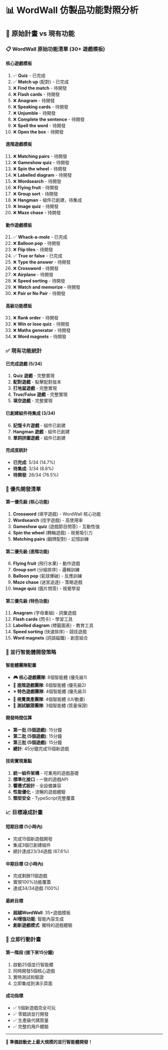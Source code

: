 # 📊 WordWall 仿製品功能對照分析

## 🎯 原始計畫 vs 現有功能

### 📋 WordWall 原始功能清單 (30+ 遊戲模板)

#### **核心遊戲模板**
1. ✅ **Quiz** - 已完成
2. ✅ **Match up** (配對) - 已完成
3. ❌ **Find the match** - 待開發
4. ❌ **Flash cards** - 待開發
5. ❌ **Anagram** - 待開發
6. ❌ **Speaking cards** - 待開發
7. ❌ **Unjumble** - 待開發
8. ❌ **Complete the sentence** - 待開發
9. ❌ **Spell the word** - 待開發
10. ❌ **Open the box** - 待開發

#### **進階遊戲模板**
11. ❌ **Matching pairs** - 待開發
12. ❌ **Gameshow quiz** - 待開發
13. ❌ **Spin the wheel** - 待開發
14. ❌ **Labelled diagram** - 待開發
15. ❌ **Wordsearch** - 待開發
16. ❌ **Flying fruit** - 待開發
17. ❌ **Group sort** - 待開發
18. ❌ **Hangman** - 組件已創建，待集成
19. ❌ **Image quiz** - 待開發
20. ❌ **Maze chase** - 待開發

#### **動作遊戲模板**
21. ✅ **Whack-a-mole** - 已完成
22. ❌ **Balloon pop** - 待開發
23. ❌ **Flip tiles** - 待開發
24. ✅ **True or false** - 已完成
25. ❌ **Type the answer** - 待開發
26. ❌ **Crossword** - 待開發
27. ❌ **Airplane** - 待開發
28. ❌ **Speed sorting** - 待開發
29. ❌ **Watch and memorize** - 待開發
30. ❌ **Pair or No Pair** - 待開發

#### **高級功能模板**
31. ❌ **Rank order** - 待開發
32. ❌ **Win or lose quiz** - 待開發
33. ❌ **Maths generator** - 待開發
34. ❌ **Word magnets** - 待開發

### ✅ 現有功能統計

#### **已完成遊戲 (5/34)**
1. **Quiz 遊戲** - 完整實現
2. **配對遊戲** - 點擊配對版本
3. **打地鼠遊戲** - 完整實現
4. **True/False 遊戲** - 完整實現
5. **填空遊戲** - 完整實現

#### **已創建組件待集成 (3/34)**
6. **記憶卡片遊戲** - 組件已創建
7. **Hangman 遊戲** - 組件已創建
8. **單詞拼圖遊戲** - 組件已創建

#### **完成度統計**
- **已完成**: 5/34 (14.7%)
- **待集成**: 3/34 (8.8%)
- **待開發**: 26/34 (76.5%)

### 🎯 優先開發清單

#### **第一優先級 (核心功能)**
1. **Crossword** (填字遊戲) - WordWall 核心功能
2. **Wordsearch** (找字遊戲) - 高使用率
3. **Gameshow quiz** (遊戲節目問答) - 互動性強
4. **Spin the wheel** (轉輪遊戲) - 視覺吸引力
5. **Matching pairs** (翻牌配對) - 記憶訓練

#### **第二優先級 (進階功能)**
6. **Flying fruit** (飛行水果) - 動作遊戲
7. **Group sort** (分組排序) - 邏輯訓練
8. **Balloon pop** (氣球爆破) - 反應訓練
9. **Maze chase** (迷宮追逐) - 策略遊戲
10. **Image quiz** (圖片問答) - 視覺學習

#### **第三優先級 (特色功能)**
11. **Anagram** (字母重組) - 詞彙遊戲
12. **Flash cards** (閃卡) - 學習工具
13. **Labelled diagram** (標籤圖表) - 教育工具
14. **Speed sorting** (快速排序) - 競技遊戲
15. **Word magnets** (詞語磁鐵) - 創意組合

### 🚀 並行智能體開發策略

#### **智能體團隊配置**
- **🎮 核心遊戲團隊**: 8個智能體 (優先級1)
- **🎯 進階遊戲團隊**: 6個智能體 (優先級2)
- **⭐ 特色遊戲團隊**: 4個智能體 (優先級3)
- **🎨 視覺資產團隊**: 4個智能體 (UI/動畫)
- **🧪 測試驗證團隊**: 3個智能體 (質量保證)

#### **開發時間估算**
- **第一批 (5個遊戲)**: 15分鐘
- **第二批 (5個遊戲)**: 15分鐘
- **第三批 (5個遊戲)**: 15分鐘
- **總計**: 45分鐘完成15個新遊戲

#### **技術實現重點**
1. **統一組件架構** - 可重用的遊戲基礎
2. **標準化接口** - 一致的遊戲API
3. **響應式設計** - 全設備兼容
4. **性能優化** - 流暢的遊戲體驗
5. **類型安全** - TypeScript完整覆蓋

### 📈 目標達成計畫

#### **短期目標 (1小時內)**
- 完成15個新遊戲開發
- 集成3個已創建組件
- 總計達成23/34遊戲 (67.6%)

#### **中期目標 (2小時內)**
- 完成剩餘11個遊戲
- 實現100%功能覆蓋
- 達成34/34遊戲 (100%)

#### **最終目標**
- **超越WordWall**: 35+遊戲模板
- **AI增強功能**: 智能內容生成
- **創新遊戲模式**: 獨特的遊戲體驗

### 🎯 立即行動計畫

#### **第一階段 (接下來15分鐘)**
1. 啟動25個並行智能體
2. 同時開發5個核心遊戲
3. 實時測試和驗證
4. 立即集成到演示頁面

#### **成功指標**
- ✅ 5個新遊戲完全可玩
- ✅ 零錯誤並行開發
- ✅ 生產級代碼質量
- ✅ 完整的用戶體驗

---

**🚀 準備啟動史上最大規模的並行智能體開發！**
